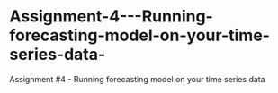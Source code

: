 # Assignment-4---Running-forecasting-model-on-your-time-series-data-
Assignment #4 - Running forecasting model on your time series data 
